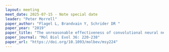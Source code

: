 ```yaml
---
layout: meeting
meet_date: 2025-07-15 - Note special date
leader: "Peter Morrell"
paper_author: "Flagel L, Brandvain Y, Schrider DR "
paper_year: "2019"
paper_title: "The unreasonable effectiveness of convolutional neural networks in population genetic inference"
paper_journal: "Mol Biol Evol 36: 220-238"
paper_url: "https://doi.org/10.1093/molbev/msy224"
---
```


